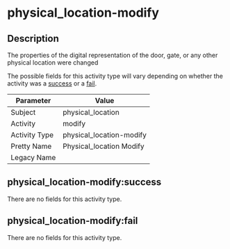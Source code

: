 physical_location-modify
========================

Description
-----------
The properties of the digital representation of the door, gate, or any other physical location were changed

The possible fields for this activity type will vary depending on whether the activity was a [success](#physical_location-modifysuccess) or a [fail](#physical_location-modifyfail).

| Parameter     | Value                    |
| ------------- | ------------------------ |
| Subject       | physical_location        |
| Activity      | modify                   |
| Activity Type | physical_location-modify |
| Pretty Name   | Physical_location Modify |
| Legacy Name   |                          |

physical_location-modify:success
--------------------------------

There are no fields for this activity type.


physical_location-modify:fail
-----------------------------

There are no fields for this activity type.
